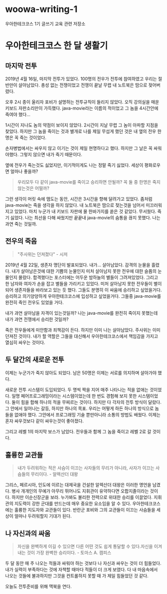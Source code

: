 # woowa-writing-1 
우아한테크코스 1기 글쓰기 교육 관련 저장소

# 우아한테크코스 한 달 생활기

## 마지막 전투

2019년 4월 16일, 마지막 전투가 있었다. 100명의 전우가 전투에 참여하였고 우리는 절반만이 살아남았다. 총성 없는 전쟁이었고 전쟁이 끝날 무렵 내 노트북은 땀으로 젖어버렸다. 

오후 2시 종이 울리자 포비가 설명하는 전투규칙이 들리지 않았다. 오직 강의실을 매운 키보드 자판소리만이 가득했다. java-movie라는 이름의 적이었고 그 놈을 4시간안에 죽여야 했다...

1시간이 지나도 놈의 약점이 보이지 않았다. 2시간이 지날 무렵 그 놈이 아파할 지점을 찾았다. 하지만 그 놈을 죽이는 것과 별개로 나를 제일 무섭게 했던 것은 내 옆의 전우 한명은 꼭 죽는 것이었다. 

손자병법에서는 싸우지 않고 이기는 것이 제일 현명하다고 했다. 하지만 그 날은 꼭 싸워야했다. 그렇지 않으면 내가 죽기 때문이다.

옆에 전우가 죽는것도 싫었지만, 이기적이게도 나는 정말 죽기 싫었다. 세상이 평화로우면 얼마나 좋을까? 

> 우리모두 다 같이 java-movie를 죽이고 승리하면 안될까? 꼭 둘 중 한명은 죽지 않는것은 어떨까?

그런 생각이 머릿 속에 맴도는 동안, 시간은 3시간을 향해 달려가고 있었다. 좀처럼 java-movie는 죽을 생각을 하지 않았다. 내 노트북은 땀으로 젖는것을 넘어서 미끄러워지고 있었다. 마치 누군가 내 키보드 자판에 물 한바가지를 쏟은 것 같았다. 무서웠다. 죽기 싫었다. 나는 최선을 다해 싸웠지만 끝끝내 java-movie의 숨통을 끊지 못했다. 나는 과연 죽는 것일까.

## 전우의 죽음

> "주사위는 던져졌다" - 시저

2019년 4월 22일, 생존자 명단이 발표되었다. 내가... 살아남았다. 감격의 눈물을 흘렸다. 내가 살아남은것에 대한 기쁨의 눈물인지 미처 살아남지 못한 전우에 대한 슬픔의 눈물인지 몰랐다. 합격했다는 포스터에는 어두운 밤하늘의 별들이 그려져있었다. 그리고 한 남자와 여자가 손을 잡고 별들을 가리키고 있었다. 미처 살아남지 못한 전우들이 별이 되어 생존자들을 바라보고 있는 듯 했다. 그들도 분명히 이 싸움에 승리하고 싶었을거다. 승리하고 의기양양하게 우아한테크코스에 입성하고 싶었을거다. 그들중 java-movie를 완전히 죽인 전우도 있었을 거다.

내가 과연 살아남을 자격이 있는것일까? 나는 java-movie를 완전히 죽이지 못했는데 내가 과연 전쟁에서 승리한 것일까? 

죽은 전우들에게 미안함과 죄책감이 든다. 하지만 이미 나는 살아남았다. 주사위는 이미 던져진 것이다. 내가 할 역할은 그들을 대신해서 우아한테크코스에서 책임감을 가지고 열심히 싸우는 것이다. 

## 두 달간의 새로운 전투

이제는 누군가가 죽지 않아도 되었다. 남은 50명은 이제는 서로를 의지하며 살아가야 했다. 

새로운 전투 시스템이 도입되었다. 두 명씩 짝을 지어 매주 나타나는 적을 없애는 것이었다. 일명 페어프로그래밍이라는 시스템이었는데 한 번도 경험해 보지 못한 시스템이었다. 둘이 힘을 합해 하나의 적을 무찌르는 것이다. 하지만 다 각자의 전투 방식이 달랐다. 그 안에서 일어나는 갈등, 하지만 하나의 목표. 우리는 어떻게 하든 하나의 방식으로 놈들을 없애야 했다. 그안에서 프로그래밍 기술 뿐만아니라 소통의 방법도 배웠다. 이제는 혼자 싸우것보다 같이 싸우는것이 좋아졌다.

그리고 레벨 1의 마지막 보스가 남았다. 전우들과 함께 그 놈을 죽이고 레벨 2로 갈 것이다. 

## 훌륭한 교관들

> 내가 두려워하는 적은 사슴이 이끄는 사자들의 무리가 아니라, 사자가 이끄는 사슴들의 무리이다. - 알렉산더 대왕

그리스, 페르시아, 인도에 이르는 대제국을 건설한 알렉산더 대왕은 이러한 명언을 남겼다. 병사 개개인의 무예가 아무리 뛰어나도 지휘관이 유약하다면 오합지졸이라는 것이다. 하지만 이순신장군을 보라. 누가봐도 불리한 전력으로 위대한 승리를 이끌었다. 지휘관의 지도력이 강한 군대를 만드는데 매우 중요한 요소임을 알 수 있다. 우아한테크코스에는 훌륭한 지도자와 교관들이 있다. 반란군 포비와 그의 교관들이 이끄는 사슴들을 세상이 얼마나 두려워할지 기대가 된다. 

## 나 자신과의 싸움

> 자신을 완벽하게 이길 수 있으면 다른 어떤 것도 쉽게 통달할 수 있다.자신을 이겨내는 것이 가장 완벽한 승리이다. -  토마스 A. 캠피스

두 달 동안 매 주 나오는 적들과 싸워야 하는 것보다 나 자신과 싸우는 것이 더 힘들었다. 내가 실력이 부족하다는 것에 자책할 때마다 적들이 더 크게 보였다. 다 내 마음속에서 나오는 것들에 불과하지만 그것을 컨트롤하지 못할 때 가 제일 힘들었던 것 같다.

오늘도 전투준비를 위해 맥북을 연다.

